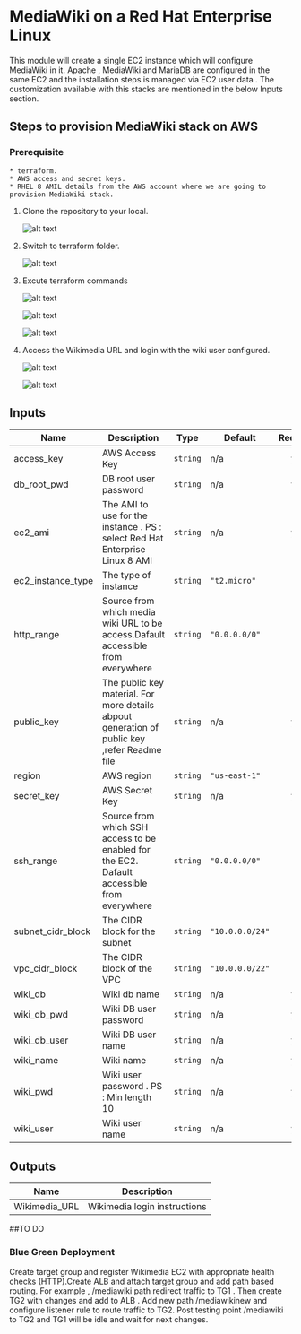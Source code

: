 # MediaWiki on a Red Hat Enterprise Linux

This module will create a single EC2 instance which will configure MediaWiki in it. Apache , MediaWiki and MariaDB are configured in the same EC2 and the installation steps is managed via EC2 user data . The customization available with this stacks are mentioned in the below Inputs section.

## Steps to provision MediaWiki stack on AWS

### Prerequisite 
    * terraform. 
	* AWS access and secret keys.
	* RHEL 8 AMIL details from the AWS account where we are going to provision MediaWiki stack.
	
1) Clone the repository to your local.

   ![alt text](https://github.com/shyam0209/mediawiki_shyam_kumar/images/main/step1.png?raw=true)

2) Switch to terraform folder.

   ![alt text](https://github.com/shyam0209/mediawiki_shyam_kumar/images/main/step2.png?raw=true)
 
3) Excute terraform commands

   ![alt text](https://github.com/shyam0209/mediawiki_shyam_kumar/images/main/step31.png?raw=true)   
   
   ![alt text](https://github.com/shyam0209/mediawiki_shyam_kumar/images/main/step32.png?raw=true) 
   
   ![alt text](https://github.com/shyam0209/mediawiki_shyam_kumar/images/main/step33.png?raw=true) 
   

4) Access the Wikimedia URL and login with the wiki user configured.

   ![alt text](https://github.com/shyam0209/mediawiki_shyam_kumar/images/main/step4.png?raw=true) 
   
   ![alt text](https://github.com/shyam0209/mediawiki_shyam_kumar/images/main/step41.png?raw=true)

## Inputs

| Name | Description | Type | Default | Required |
|------|-------------|------|---------|:--------:|
| access\_key | AWS Access Key | `string` | n/a | yes |
| db\_root\_pwd | DB root user password | `string` | n/a | yes |
| ec2\_ami | The AMI to use for the instance . PS : select Red Hat Enterprise Linux 8  AMI | `string` | n/a | yes |
| ec2\_instance\_type | The type of instance | `string` | `"t2.micro"` | no |
| http\_range | Source from which media wiki URL to be access.Dafault accessible from everywhere | `string` | `"0.0.0.0/0"` | no |
| public\_key | The public key material. For more details abpout generation of public key ,refer Readme file | `string` | n/a | yes |
| region | AWS region | `string` | `"us-east-1"` | no |
| secret\_key | AWS Secret Key | `string` | n/a | yes |
| ssh\_range | Source from which SSH access to be enabled for the EC2. Dafault accessible from everywhere | `string` | `"0.0.0.0/0"` | no |
| subnet\_cidr\_block | The CIDR block for the subnet | `string` | `"10.0.0.0/24"` | no |
| vpc\_cidr\_block | The CIDR block of the VPC | `string` | `"10.0.0.0/22"` | no |
| wiki\_db | Wiki db name | `string` | n/a | yes |
| wiki\_db\_pwd | Wiki DB user password | `string` | n/a | yes |
| wiki\_db\_user | Wiki DB user name | `string` | n/a | yes |
| wiki\_name | Wiki name | `string` | n/a | yes |
| wiki\_pwd | Wiki user password . PS : Min length 10 | `string` | n/a | yes |
| wiki\_user | Wiki user name | `string` | n/a | yes |

## Outputs

| Name | Description |
|------|-------------|
| Wikimedia\_URL | Wikimedia login instructions |


##TO DO

### Blue Green Deployment

Create target group and register Wikimedia EC2 with appropriate health checks (HTTP).Create ALB and attach target group and add path based routing. For example , /mediawiki path redirect traffic to TG1 . Then create TG2 with changes and add to ALB . Add new path /mediawikinew and configure listener rule to route traffic to TG2. Post testing point /mediawiki to TG2 and TG1 will be idle and wait for next changes.